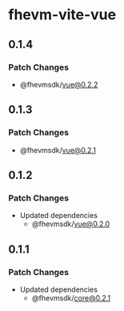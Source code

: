 # fhevm-vite-vue

## 0.1.4

### Patch Changes

- @fhevmsdk/vue@0.2.2

## 0.1.3

### Patch Changes

- @fhevmsdk/vue@0.2.1

## 0.1.2

### Patch Changes

- Updated dependencies
  - @fhevmsdk/vue@0.2.0

## 0.1.1

### Patch Changes

- Updated dependencies
  - @fhevmsdk/core@0.2.1
